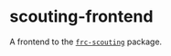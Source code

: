 # scouting-frontend
A frontend to the [`frc-scouting`](https://github.com/TheAnnalyst/frc-scouting) package.
